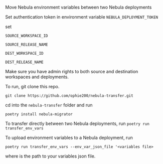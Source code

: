 Move Nebula environment variables between two Nebula deployments

Set authentication token in environment variable `NEBULA_DEPLOYMENT_TOKEN`

set

`SOURCE_WORKSPACE_ID`

`SOURCE_RELEASE_NAME`

`DEST_WORKSPACE_ID`

`DEST_RELEASE_NAME`

Make sure you have admin rights to both source and destination workspaces and deployments.

To run, git clone this repo.

`git clone https://github.com/ophie200/nebula-transfer.git`

cd into the `nebula-transfer` folder and run

`poetry install nebula-migrator`

To transfer directly between two Nebula deployments, run
`poetry run transfer_env_vars`

To upload environment variables to a Nebula deployment, run 

`poetry run transfer_env_vars --env_var_json_file '<variables file>`

where <variables file> is the path to your variables json file.

